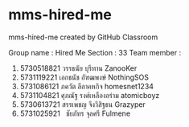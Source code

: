 # mms-hired-me
mms-hired-me created by GitHub Classroom

Group name : Hired Me
Section : 33
Team member :
1. 5730518821   วรรธนัย บุรีทาน       ZanooKer
2. 5731119221   เอกธนัช อัฑฒพงษ์    NothingSOS
3. 5731086121   ภควัต ลีลาคหกิจ      homesnet1234
4. 5731104821   ศุภณัฐ รงศ์เหลืองอร่าม  atomicboyz
5. 5730613721   สรรเพชญ จึงวิสิฐธน    Grazyper
6. 5731025921   ชัยภัทร จุลศรี        Fulmene

